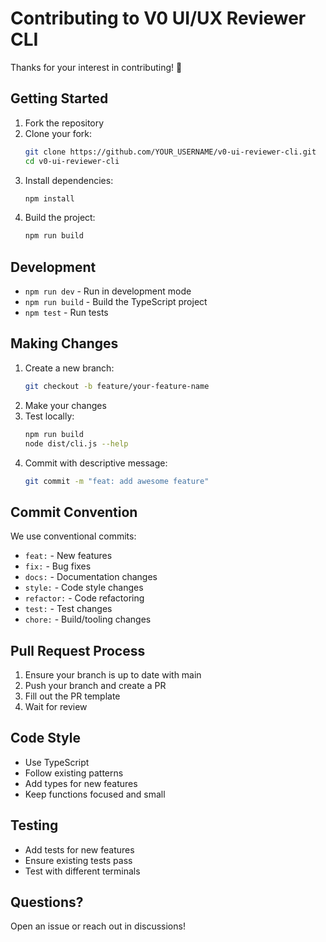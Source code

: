 # Contributing to V0 UI/UX Reviewer CLI

Thanks for your interest in contributing! 🎉

## Getting Started

1. Fork the repository
2. Clone your fork:
   ```bash
   git clone https://github.com/YOUR_USERNAME/v0-ui-reviewer-cli.git
   cd v0-ui-reviewer-cli
   ```
3. Install dependencies:
   ```bash
   npm install
   ```
4. Build the project:
   ```bash
   npm run build
   ```

## Development

- `npm run dev` - Run in development mode
- `npm run build` - Build the TypeScript project
- `npm test` - Run tests

## Making Changes

1. Create a new branch:
   ```bash
   git checkout -b feature/your-feature-name
   ```
2. Make your changes
3. Test locally:
   ```bash
   npm run build
   node dist/cli.js --help
   ```
4. Commit with descriptive message:
   ```bash
   git commit -m "feat: add awesome feature"
   ```

## Commit Convention

We use conventional commits:
- `feat:` - New features
- `fix:` - Bug fixes
- `docs:` - Documentation changes
- `style:` - Code style changes
- `refactor:` - Code refactoring
- `test:` - Test changes
- `chore:` - Build/tooling changes

## Pull Request Process

1. Ensure your branch is up to date with main
2. Push your branch and create a PR
3. Fill out the PR template
4. Wait for review

## Code Style

- Use TypeScript
- Follow existing patterns
- Add types for new features
- Keep functions focused and small

## Testing

- Add tests for new features
- Ensure existing tests pass
- Test with different terminals

## Questions?

Open an issue or reach out in discussions!